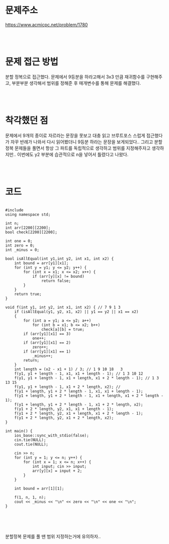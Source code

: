# 문제주소
https://www.acmicpc.net/problem/1780


<br><br>
# 문제 접근 방법
분할 정복으로 접근했다. 문제에서 9등분을 하라고해서 3x3 만큼 재귀함수를 구현해주고, 부분부분 생각해서 범위를 정해준 후 매개변수를 통해 문제를 해결했다.


<br><br>
# 착각했던 점
<p>
문제에서 9개의 종이로 자르라는 문장을 못보고 대충 읽고 브루트포스 스럽게 접근했다가 자꾸 반례가 나와서 다시 읽어봤더니 9등분 하라는 문장을 보게되었다.. 그리고 분할정복 문제들을 풀면서 항상 그 파트를 독립적으로 생각하고 범위를 지정해주자고 생각하지만.. 이번에도 y2 부분에 습관적으로 n을 넣어서 틀렸다고 나왔다. 
</p>
<br><br>


# 코드
<pre>
<code>
#include <iostream>
using namespace std;

int n;
int arr[2200][2200];
bool check[2200][2200];

int one = 0;
int zero = 0;
int _minus = 0;

bool isAllEqual(int y1,int y2, int x1, int x2) {
	int bound = arr[y1][x1];
	for (int y = y1; y <= y2; y++) {
		for (int x = x1; x <= x2; x++) {
			if (arr[y][x] != bound)
				return false;
		}
	}
	return true;
}

void f(int y1, int y2, int x1, int x2) { // 7 9 1 3
	if (isAllEqual(y1, y2, x1, x2) || y1 == y2 || x1 == x2)
	{
		for (int a = y1; a <= y2; a++)
			for (int b = x1; b <= x2; b++)
				check[a][b] = true;
		if (arr[y1][x1] == 3)
			one++;
		if (arr[y1][x1] == 2)
			zero++;
		if (arr[y1][x1] == 1)
			_minus++;
		return;
	}
	int length = (x2 - x1 + 1) / 3; // 1 9 10 18   3
	f(y1, y1 + length - 1, x1, x1 + length - 1); // 1 3 10 12
	f(y1, y1 + length - 1, x1 + length, x1 + 2 * length - 1); // 1 3 13 15
	f(y1, y1 + length - 1, x1 + 2 * length, x2); // 
	f(y1 + length, y1 + 2 * length - 1, x1, x1 + length - 1);
	f(y1 + length, y1 + 2 * length - 1, x1 + length, x1 + 2 * length - 1);
	f(y1 + length, y1 + 2 * length - 1, x1 + 2 * length, x2);
	f(y1 + 2 * length, y2, x1, x1 + length - 1);
	f(y1 + 2 * length, y2, x1 + length, x1 + 2 * length - 1);
	f(y1 + 2 * length, y2, x1 + 2 * length, x2);
}

int main() {
	ios_base::sync_with_stdio(false);
	cin.tie(NULL);
	cout.tie(NULL);

	cin >> n;
	for (int y = 1; y <= n; y++) {
		for (int x = 1; x <= n; x++) {
			int input; cin >> input;
			arr[y][x] = input + 2;
		}
	}

	int bound = arr[1][1];

	f(1, n, 1, n);
	cout << _minus << "\n" << zero << "\n" << one << "\n";
}
</code>
</pre>

<br><br>
<p>
분할정복 문제를 풀 땐 범위 지정하는거에 유의하자..
</p>